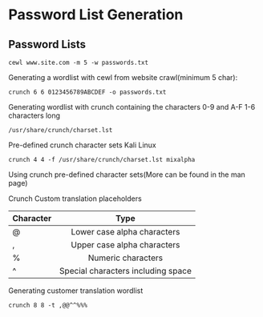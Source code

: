 # Password List Generation

## Password Lists

```
cewl www.site.com -m 5 -w passwords.txt
```

Generating a wordlist with cewl from website crawl(minimum 5 char):

```
crunch 6 6 0123456789ABCDEF -o passwords.txt
```

Generating wordlist with crunch containing the characters 0-9 and A-F 1-6 characters long

```
/usr/share/crunch/charset.lst
```

Pre-defined crunch character sets Kali Linux

```
crunch 4 4 -f /usr/share/crunch/charset.lst mixalpha
```

Using crunch pre-defined character sets(More can be found in the man page)

Crunch Custom translation placeholders

| Character     | Type                               |
| ------------- |:----------------------------------:|
| @             | Lower case alpha characters        |
| ,             | Upper case alpha characters        |
| %             | Numeric characters                 |
| ^             | Special characters including space |


Generating customer translation wordlist

```
crunch 8 8 -t ,@@^^%%%
```
